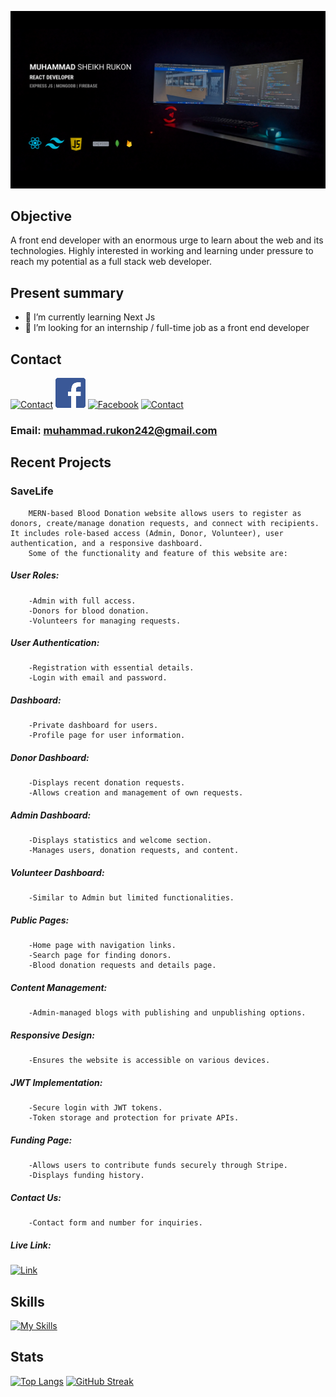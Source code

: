 ![cover](<https://github.com/MuhammadRukon/MuhammadRukon/blob/main/covergithub.com%20(1).png>)

## Objective

A front end developer with an enormous urge to learn about the web and its technologies. Highly interested in working and learning under pressure to reach my potential as a full stack web developer.

## Present summary

- 🌱 I’m currently learning Next Js
- 🤔 I’m looking for an internship / full-time job as a front end developer

## Contact

[![Contact](https://skillicons.dev/icons?i=linkedin)](https://www.linkedin.com/in/muhammadrukon/)
[![Facebook](https://github.com/MuhammadRukon/MuhammadRukon/blob/main/facebook.png?raw=true)](https://www.facebook.com/muhammad.rukon.7/)
[![Facebook](https://skillicons.dev/icons?i=twitter)](https://twitter.com/muhammadRukon2)
[![Contact](https://skillicons.dev/icons?i=instagram)](https://www.instagram.com/muhammad.rukon/)

### Email: muhammad.rukon242@gmail.com

## Recent Projects

### SaveLife

        MERN-based Blood Donation website allows users to register as donors, create/manage donation requests, and connect with recipients. It includes role-based access (Admin, Donor, Volunteer), user authentication, and a responsive dashboard.
        Some of the functionality and feature of this website are:

##### User Roles:

        -Admin with full access.
        -Donors for blood donation.
        -Volunteers for managing requests.

##### User Authentication:

        -Registration with essential details.
        -Login with email and password.

##### Dashboard:

        -Private dashboard for users.
        -Profile page for user information.

##### Donor Dashboard:

        -Displays recent donation requests.
        -Allows creation and management of own requests.

##### Admin Dashboard:

        -Displays statistics and welcome section.
        -Manages users, donation requests, and content.

##### Volunteer Dashboard:

        -Similar to Admin but limited functionalities.

##### Public Pages:

        -Home page with navigation links.
        -Search page for finding donors.
        -Blood donation requests and details page.

##### Content Management:

        -Admin-managed blogs with publishing and unpublishing options.

##### Responsive Design:

        -Ensures the website is accessible on various devices.

##### JWT Implementation:

        -Secure login with JWT tokens.
        -Token storage and protection for private APIs.

##### Funding Page:

        -Allows users to contribute funds securely through Stripe.
        -Displays funding history.

##### Contact Us:

        -Contact form and number for inquiries.

##### Live Link:

[![Link](SaveLife)](https://savelife-6b7c9.web.app)

## Skills

[![My Skills](https://skillicons.dev/icons?i=react,express,js,mongodb,firebase,tailwind,bootstrap,vscode,vite,vercel,netlify,html,css)](https://skillicons.dev)

## Stats

[![Top Langs](https://github-readme-stats.vercel.app/api/top-langs/?username=MuhammadRukon&theme=transparent&card_width=1000&hide_border=true)](https://github.com/anuraghazra/github-readme-stats)
[![GitHub Streak](https://streak-stats.demolab.com?user=MuhammadRukon&theme=transparent&hide_border=true&card_width=1000)](https://git.io/streak-stats)

